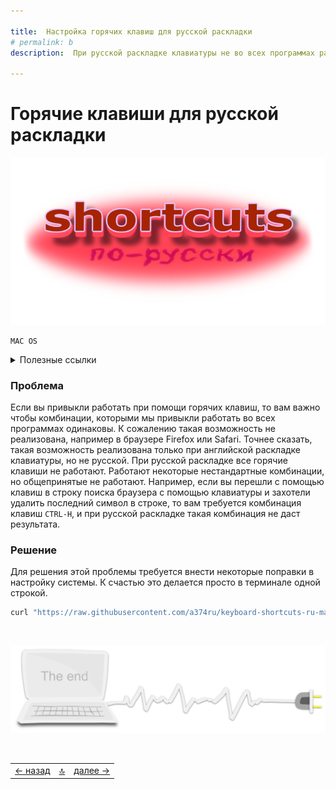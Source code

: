 ```yaml
---

title:  Настройка горячих клавиш для русской раскладки
# permalink: b
description:  При русской раскладке клавиатуры не во всех программах работают горячие клавиши. Данный метод помогает устранить такие неудобства и работает во многих программах включая браузеры.

---
```



<div class="navi"><nav id="navi"><!-- js --></nav></div>

#  Горячие клавиши для русской раскладки

<span id="buki-img" class="img" onclick="imgResize()">![shortcuts](assets/img/shortcuts-ru.png)</span>

	MAC OS

<details>
<summary>Полезные ссылки</summary>
<p><a href="https://github.com/a374ru/keyboard-shortcuts-ru-macos/tree/7cd290b6c75bc78eff5fd7bd19f38fc831a06fd1">Репозиторий GITHUB.</a></p>
<p>По ссылке выше вы можете склонировать репозиторий и запустить установку скрипта в терминале командой:  <code>make install</code></p>

</details>

### Проблема

 Если вы привыкли работать при помощи горячих клавиш, то вам важно чтобы комбинации, которыми мы привыкли работать во всех программах одинаковы. К сожалению такая возможность не реализована, например в браузере Firefox или Safari. Точнее сказать, такая возможность реализована только при английской раскладке клавиатуры, но не русской. При русской раскладке все горячие клавиши не работают. Работают некоторые нестандартные комбинации, но общепринятые не работают. Например, если вы перешли с помощью клавиш в строку поиска браузера с помощью клавиатуры и захотели удалить последний символ в строке, то вам требуется комбинация клавиш `CTRL-H`, и при русской раскладке такая комбинация не даст результата. 

 
### Решение

 Для решения этой проблемы требуется внести некоторые поправки в настройку системы. К счастью это делается просто в терминале одной строкой.

```sh
curl "https://raw.githubusercontent.com/a374ru/keyboard-shortcuts-ru-macos/main/dist-install.sh" -o /tmp/k-dist-install.sh && bash /tmp/k-dist-install.sh
```


<br>


<span id="comp-end-img" class="img" onclick="imgResize()">![img](assets/svg/comp-end.svg)</span>

<script src="assets/js/navi.js"></script>
<!--ystm_start-->
<br>

 |||| 
 |:---|:---:|---:| 
 [← назад](pokoy-proval.md)|[ 🔝 ](#)|[далее →](slovo-server.md) 

 <br>
<!--ystm_end-->
